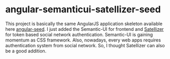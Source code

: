 # angular-semanticui-satellizer-seed

This project is basically the same AngularJS application skeleton available here [angular-seed](https://github.com/angular/angular-seed). I just added the Semantic-UI for frontend and [Satellizer](https://github.com/sahat/satellizer) for token based social network authentication. Semantic-UI is gaining momentum as CSS framework. Also, nowadays, every web apps requires authentication system from social network. So, I thought Satellizer can also be a good addition. 
